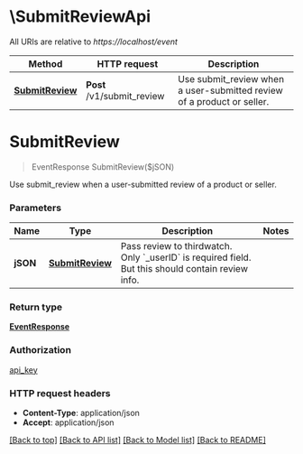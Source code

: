 # \SubmitReviewApi

All URIs are relative to *https://localhost/event*

Method | HTTP request | Description
------------- | ------------- | -------------
[**SubmitReview**](SubmitReviewApi.md#SubmitReview) | **Post** /v1/submit_review | Use submit_review when a user-submitted review of a product or seller.


# **SubmitReview**
> EventResponse SubmitReview($jSON)

Use submit_review when a user-submitted review of a product or seller.


### Parameters

Name | Type | Description  | Notes
------------- | ------------- | ------------- | -------------
 **jSON** | [**SubmitReview**](SubmitReview.md)| Pass review to thirdwatch. Only &#x60;_userID&#x60; is required field. But this should contain review info. | 

### Return type

[**EventResponse**](EventResponse.md)

### Authorization

[api_key](../README.md#api_key)

### HTTP request headers

 - **Content-Type**: application/json
 - **Accept**: application/json

[[Back to top]](#) [[Back to API list]](../README.md#documentation-for-api-endpoints) [[Back to Model list]](../README.md#documentation-for-models) [[Back to README]](../README.md)

